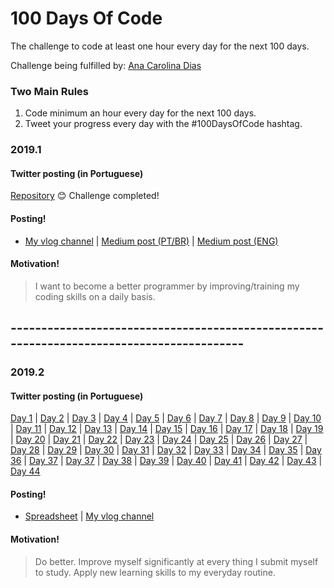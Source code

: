 # 100 Days Of Code
The challenge to code at least one hour every day for the next 100 days.

Challenge being fulfilled by: [Ana Carolina Dias](https://github.com/linasdias/)

### Two Main Rules
1.  Code minimum an hour every day for the next 100 days.
2.  Tweet your progress every day with the #100DaysOfCode hashtag.

### 2019.1

#### Twitter posting (in Portuguese)
[Repository](https://github.com/linasdias/100daysofcode/blob/master/bts%20memes%20100daysofcode%202019.1.rar)
:blush: Challenge completed!

#### Posting!
- [My vlog channel](https://www.youtube.com/channel/UCzdN_GOPp7SFm6Yp7L2qvTg) | [Medium post (PT/BR)](https://medium.com/@carolinadias4567/ent%C3%A3o-eu-fiz-os-100-dias-de-c%C3%B3digo-94aa4316cc30) | [Medium post (ENG)](https://medium.com/@carolinadias4567/so-i-did-100daysofcode-911a3dc81346?sk=f7a7b57638e73af8b1bf3cffed4c9d42)

#### Motivation!

> I want to become a better programmer by improving/training my coding skills on a daily basis.

## -----------------------------------------------------------------------------------------

### 2019.2

#### Twitter posting (in Portuguese)
[Day 1](https://twitter.com/linawluv/status/1172509151802658820) | [Day 2](https://twitter.com/linawluv/status/1172509155980128256) | [Day 3](https://twitter.com/linawluv/status/1172509159864098818) | [Day 4](https://twitter.com/linawluv/status/1172509159864098818) | [Day 5](https://twitter.com/linawluv/status/1172509159864098818) | [Day 6](https://twitter.com/linawluv/status/1172509159864098818) | [Day 7](https://twitter.com/linawluv/status/1172509162829504512) | [Day 8](https://twitter.com/linawluv/status/1172509166335864832) | [Day 9](https://twitter.com/linawluv/status/1172509169888440320) | [Day 10](https://twitter.com/linawluv/status/1172509174019874817) | [Day 11](https://twitter.com/linawluv/status/1172509177832513537) | [Day 12](https://twitter.com/linawluv/status/1172509181355679745) | [Day 13](https://twitter.com/linawluv/status/1172509184472113158) | [Day 14](https://twitter.com/linawluv/status/1172509187802312704) | [Day 15](https://twitter.com/linawluv/status/1172509190948098048) | [Day 16](https://twitter.com/linawluv/status/1172509194391609344) | [Day 17](https://twitter.com/linawluv/status/1172509197491154948) | [Day 18](https://twitter.com/linawluv/status/1172509202864099328) | [Day 19](https://twitter.com/linawluv/status/1172509205946875906) | [Day 20](https://twitter.com/linawluv/status/1172509208991948806) | [Day 21](https://twitter.com/linawluv/status/1172509211894398977) | [Day 22](https://twitter.com/linawluv/status/1172509214855630848) | [Day 23](https://twitter.com/linawluv/status/1172509219075121155) | [Day 24](https://twitter.com/linawluv/status/1172509222136963072) | [Day 25](https://twitter.com/linawluv/status/1172509225416876038) | [Day 26](https://twitter.com/linawluv/status/1172514529869279233) | [Day 27](https://twitter.com/linawluv/status/1172514533576982528) | [Day 28](https://twitter.com/linawluv/status/1172514535976161281) | [Day 29](https://twitter.com/linawluv/status/1173676162675032069) | [Day 30](https://twitter.com/linawluv/status/1173676167053942787) | [Day 31](https://twitter.com/linawluv/status/1173676169906012161) | [Day 32](https://twitter.com/linawluv/status/1175916786107260928) | [Day 33](https://twitter.com/linawluv/status/1175916786107260928) | [Day 34](https://twitter.com/linawluv/status/1175916786107260928) | [Day 35](https://twitter.com/linawluv/status/1175916786107260928) | [Day 36](https://twitter.com/linawluv/status/1175916786107260928) | [Day 37](https://twitter.com/linawluv/status/1175916786107260928) | [Day 37](https://twitter.com/linawluv/status/1177013557495566338) | [Day 38](https://twitter.com/linawluv/status/1177013557495566338) | [Day 39](https://twitter.com/linawluv/status/1177013557495566338) | [Day 40](https://twitter.com/linawluv/status/1177013557495566338) | [Day 41](https://twitter.com/linawluv/status/1178363701457539073) | [Day 42](https://twitter.com/linawluv/status/1178363701457539073) | [Day 43](https://twitter.com/linawluv/status/1178363701457539073) | [Day 44](https://twitter.com/linawluv/status/1178363701457539073)

#### Posting!
- [Spreadsheet](https://docs.google.com/spreadsheets/d/1lwVSl0q7-ZOZ910gnGgmbMsMiYxSDrQ1vtt-9iesgxI) | [My vlog channel](https://www.youtube.com/channel/UCzdN_GOPp7SFm6Yp7L2qvTg) 
#### Motivation!

> Do better. Improve myself significantly at every thing I submit myself to study. Apply new learning skills to my everyday routine.
